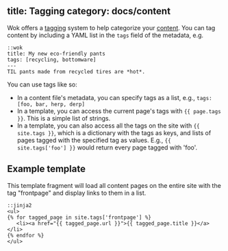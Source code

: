 title: Tagging
category: docs/content
---
Wok offers a [tagging][] system to help categorize your [content][]. You can
tag content by including a YAML list in the `tags` field of the metadata, e.g.

    ::wok
    title: My new eco-friendly pants
    tags: [recycling, bottomware]
    ---
    TIL pants made from recycled tires are *hot*.

[tagging]: http://en.wikipedia.org/wiki/Tag_(metadata)
[content]: /docs/content/

You can use tags like so:

* In a content file's metadata, you can specify tags as a list, e.g.,
  `tags: [foo, bar, herp, derp]`
* In a template, you can access the current page's tags with `{{ page.tags }}`.
  This is a simple list of strings.
* In a template, you can also access all the tags on the site with `{{
  site.tags }}`, which is a dictionary with the tags as keys, and lists of
  pages tagged with the specified tag as values. E.g., `{{ site.tags['foo'] }}`
  would return every page tagged with 'foo'.

Example template
----------------
This template fragment will load all content pages on the entire site with the
tag "frontpage" and display links to them in a list.

    ::jinja2
    <ul>
    {% for tagged_page in site.tags['frontpage'] %}
       <li><a href="{{ tagged_page.url }}">{{ tagged_page.title }}</a></li>
    {% endfor %}
    </ul>

